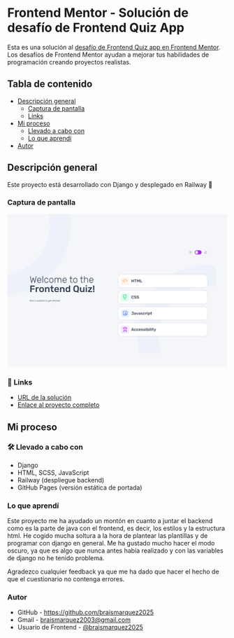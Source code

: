 # Frontend Mentor - Solución de desafío de Frontend Quiz App

Esta es una solución al [desafío de Frontend Quiz app en Frontend Mentor](https://www.frontendmentor.io/challenges/frontend-quiz-app-BE7xkzXQnU). Los desafíos de Frontend Mentor ayudan a mejorar tus habilidades de programación creando proyectos realistas.

## Tabla de contenido

- [Descripción general](#descripcion-general)
  - [Captura de pantalla](#captura-de-pantalla)
  - [Links](#links)
- [Mi proceso](#mi-proceso)
  - [Llevado a cabo con](#llevado-a-cabo-con)
  - [Lo que aprendí](#lo-que-aprendi)
- [Autor](#autor)


## Descripción general
Este proyecto está desarrollado con Django y desplegado en Railway 🚀


### Captura de pantalla
![](./static/images/Vite-App-07-23-2025_04_28_PM.png)


### 🔗 Links
- [URL de la solución](https://www.frontendmentor.io/solutions/men-navegable-de-pgina-web-html-y-css-vUgVs_SLAZ)
- [Enlace al proyecto completo](https://web-production-b6c2.up.railway.app)


## Mi proceso

### 🛠 Llevado a cabo con
- Django
- HTML, SCSS, JavaScript
- Railway (despliegue backend)
- GitHub Pages (versión estática de portada)


### Lo que aprendí
Este proyecto me ha ayudado un montón en cuanto a juntar el backend como es la parte de java con el frontend, es decir, los estilos y la estructura html. He cogido mucha soltura a la hora de plantear las plantillas y de programar con django en general. Me ha gustado mucho hacer el modo oscuro, ya que es algo que nunca antes había realizado y con las variables de django no he tenido problema.

Agradezco cualquier feedback ya que me ha dado que hacer el hecho de que el cuestionario no contenga errores.



### Autor 
- GitHub - https://github.com/braismarquez2025
- Gmail - braismarquez2003@gmail.com
- Usuario de Frontend - [@braismarquez2025](https://www.frontendmentor.io/profile/braismarquez2025)




